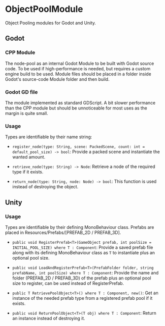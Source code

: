 # ObjectPoolModule

Object Pooling modules for Godot and Unity.

## Godot

### CPP Module

The node-pool as an internal Godot Module to be built with Godot source code.
To be used if high-performance is needed, but requires a custom engine build to be used.
Module files should be placed in a folder inside Godot's source-code Module folder and then build.

### Godot GD file

The module implemented as standard GDScript.
A bit slower performance than the CPP module but should be unnoticeable for most uses as the margin is quite small.

### Usage

Types are identifiable by their name string:

- `register_node(type: String, scene: PackedScene, count: int = default_pool_size) -> bool`: Provide a packed scene and instantiate the wanted amount.
  
- `retrieve_node(type: String) -> Node`: Retrieve a node of the required type if it exists.
  
- `return_node(type: String, node: Node) -> bool`: This function is used instead of destroying the object.

## Unity

### Usage

Types are identifiable by their defining MonoBehaviour class.
Prefabs are placed in Resources/Prefabs/[PREFAB_2D / PREFAB_3D].

- `public void RegisterPrefab<T>(GameObject prefab, int poolSize = INITIAL_POOL_SIZE) where T : Component`: Provide a saved prefab file along with its defining MonoBehaviour class as `T` to instantiate plus an optional pool size.
  
- `public void LoadAndRegisterPrefab<T>(PrefabFolder folder, string prefabName, int poolSize) where T : Component`: Provide the name and folder (PREFAB_2D / PREFAB_3D) of the prefab plus an optional pool size to register, can be used instead of RegisterPrefab<T>.
  
- `public T RetrievePoolObject<T>() where T : Component, new()`: Get an instance of the needed prefab type from a registered prefab pool if it exists.
  
- `public void ReturnPoolObject<T>(T obj) where T : Component`: Return an instance instead of destroying it.

